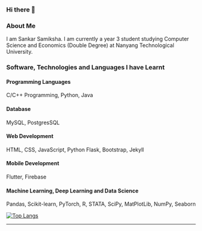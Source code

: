 ### Hi there 👋

### About Me
I am Sankar Samiksha. I am currently a year 3 student studying Computer Science and Economics (Double Degree) at Nanyang Technological University. <br>

### Software, Technologies and Languages I have Learnt

#### Programming Languages
C/C++ Programming, Python, Java

#### Database
MySQL, PostgresSQL

#### Web Development
HTML, CSS, JavaScript, Python Flask, Bootstrap, Jekyll

#### Mobile Development 
Flutter, Firebase

#### Machine Learning, Deep Learning and Data Science
Pandas, Scikit-learn, PyTorch, R, STATA, SciPy, MatPlotLib, NumPy, Seaborn


[![Top Langs](https://github-readme-stats.vercel.app/api/top-langs/?username=S-Samiksha&layout=compact)](https://github.com/S-Samiksha/github-readme-stats)



---




<!--


#### Programming Languages
<img alt="C" src="https://img.shields.io/badge/c-%2300599C.svg?style=for-the-badge&logo=c&logoColor=white"/> <img alt="C++" src="https://img.shields.io/badge/c++-%2300599C.svg?style=for-the-badge&logo=c%2B%2B&logoColor=white"/> <img alt="Python" src="https://img.shields.io/badge/python-%2314354C.svg?style=for-the-badge&logo=python&logoColor=white"/>   ![Java](https://img.shields.io/static/v1?style=for-the-badge&message=Java&color=007396&logo=Java&logoColor=FFFFFF&label=)  

#### Database
![MySQL](https://img.shields.io/static/v1?style=for-the-badge&message=MySQL&color=4479A1&logo=MySQL&logoColor=FFFFFF&label=)

#### Web Development
![CSS3](https://img.shields.io/badge/css3-%231572B6.svg?style=for-the-badge&logo=css3&logoColor=white) ![HTML5](https://img.shields.io/static/v1?style=for-the-badge&message=HTML5&color=E34F26&logo=HTML5&logoColor=FFFFFF&label=) ![Bootstrap](https://img.shields.io/static/v1?style=for-the-badge&message=Bootstrap&color=7952B3&logo=Bootstrap&logoColor=FFFFFF&label=) ![JavaScript](https://img.shields.io/static/v1?style=for-the-badge&message=JavaScript&color=222222&logo=JavaScript&logoColor=F7DF1E&label=) ![Flask](https://img.shields.io/badge/flask-%23000.svg?style=for-the-badge&logo=flask&logoColor=white) ![Jekyll](https://img.shields.io/badge/Jekyll-CC0000?style=for-the-badge&logo=Jekyll&logoColor=white) 

#### Machine Learning, Deep Learning and Data Science
<img alt="Pandas" src="https://img.shields.io/badge/pandas-%23150458.svg?style=for-the-badge&logo=pandas&logoColor=white" /> <img alt="NumPy" src="https://img.shields.io/badge/numpy-%23013243.svg?style=for-the-badge&logo=numpy&logoColor=white" />  ![scikit-learn](https://img.shields.io/static/v1?style=for-the-badge&message=scikit-learn&color=222222&logo=scikit-learn&logoColor=F7931E&label=) <img alt="PyTorch" src="https://img.shields.io/badge/PyTorch-%23EE4C2C.svg?style=for-the-badge&logo=PyTorch&logoColor=white" /> ![R](https://img.shields.io/badge/r-%23276DC3.svg?style=for-the-badge&logo=r&logoColor=white) ![Anaconda](https://img.shields.io/badge/conda-342B029.svg?&style=for-the-badge&logo=anaconda&logoColor=white) ![SciPy](https://img.shields.io/badge/SciPy-654FF0?style=for-the-badge&logo=SciPy&logoColor=white)

#### Operating Systems
![Ubuntu](https://img.shields.io/badge/Ubuntu-E95420?style=for-the-badge&logo=ubuntu&logoColor=white) ![Linux](https://img.shields.io/badge/Linux-FCC624?style=for-the-badge&logo=linux&logoColor=black) ![Windows](https://img.shields.io/badge/Windows-0078D6?style=for-the-badge&logo=windows&logoColor=white)

#### Version Control
<img alt="Git" src="https://img.shields.io/badge/git-%23F05033.svg?style=for-the-badge&logo=git&logoColor=white"/> <img alt="GitHub" src="https://img.shields.io/badge/github-%23121011.svg?style=for-the-badge&logo=github&logoColor=white"/>

#### Others
![LaTeX](https://img.shields.io/badge/latex-%23008080.svg?style=for-the-badge&logo=latex&logoColor=white)




https://github.com/Ileriayo/markdown-badges

**S-Samiksha/S-Samiksha** is a ✨ _special_ ✨ repository because its `README.md` (this file) appears on your GitHub profile.

Here are some ideas to get you started:

- 🔭 I’m currently working on ...
- 🌱 I’m currently learning ...
- 👯 I’m looking to collaborate on ...
- 🤔 I’m looking for help with ...
- 💬 Ask me about ...
- 📫 How to reach me: ...
- 😄 Pronouns: ...
- ⚡ Fun fact: ...
[![GitHub Streak](https://github-readme-streak-stats.herokuapp.com/?user=S-Samiksha&theme=dracula)](https://git.io/streak-stats)


want to learn:
![Amazon AWS](https://img.shields.io/static/v1?style=for-the-badge&message=Amazon+AWS&color=232F3E&logo=Amazon+AWS&logoColor=FFFFFF&label=)
![TensorFlow](https://img.shields.io/static/v1?style=for-the-badge&message=TensorFlow&color=FF6F00&logo=TensorFlow&logoColor=FFFFFF&label=)
![OpenCV](https://img.shields.io/static/v1?style=for-the-badge&message=OpenCV&color=5C3EE8&logo=OpenCV&logoColor=FFFFFF&label=)
![Dart](https://img.shields.io/static/v1?style=for-the-badge&message=Dart&color=0175C2&logo=Dart&logoColor=FFFFFF&label=)
![Flutter](https://img.shields.io/static/v1?style=for-the-badge&message=Flutter&color=02569B&logo=Flutter&logoColor=FFFFFF&label=)
![.NET](https://img.shields.io/static/v1?style=for-the-badge&message=.NET&color=512BD4&logo=.NET&logoColor=FFFFFF&label=)
![PHP](https://img.shields.io/static/v1?style=for-the-badge&message=PHP&color=777BB4&logo=PHP&logoColor=FFFFFF&label=)
![Scala](https://img.shields.io/static/v1?style=for-the-badge&message=Scala&color=DC322F&logo=Scala&logoColor=FFFFFF&label=)
![Django](https://img.shields.io/static/v1?style=for-the-badge&message=Django&color=092E20&logo=Django&logoColor=FFFFFF&label=)
![MongoDB](https://img.shields.io/static/v1?style=for-the-badge&message=MongoDB&color=47A248&logo=MongoDB&logoColor=FFFFFF&label=)
![Microsoft Azure](https://img.shields.io/static/v1?style=for-the-badge&message=Microsoft+Azure&color=0078D4&logo=Microsoft+Azure&logoColor=FFFFFF&label=)
![Keras](https://img.shields.io/static/v1?style=for-the-badge&message=Keras&color=D00000&logo=Keras&logoColor=FFFFFF&label=)
![Oracle](https://img.shields.io/static/v1?style=for-the-badge&message=Oracle&color=F80000&logo=Oracle&logoColor=FFFFFF&label=)
![React](https://img.shields.io/badge/react-%2320232a.svg?style=for-the-badge&logo=react&logoColor=%2361DAFB)
![Kali](https://img.shields.io/badge/Kali-268BEE?style=for-the-badge&logo=kalilinux&logoColor=white)
![Linux Mint](https://img.shields.io/badge/Linux%20Mint-87CF3E?style=for-the-badge&logo=Linux%20Mint&logoColor=white)
https://img.shields.io/badge/Selenium-43B02A?style=for-the-badge&logo=Selenium&logoColor=white

https://img.shields.io/badge/PowerBI-F2C811?style=for-the-badge&logo=Power%20BI&logoColor=white

https://img.shields.io/badge/Tableau-E97627?style=for-the-badge&logo=Tableau&logoColor=white



Already learnt: 
#### Hosted Notebooks (with GPU support)
![Google Colab](https://img.shields.io/static/v1?style=for-the-badge&message=Google+Colab&color=222222&logo=Google+Colab&logoColor=F9AB00&label=) ![Kaggle](https://img.shields.io/static/v1?style=for-the-badge&message=Kaggle&color=222222&logo=Kaggle&logoColor=20BEFF&label=)

#### IDEs 
<img alt="Visual Studio Code" src="https://img.shields.io/badge/VisualStudioCode-0078d7.svg?style=for-the-badge&logo=visual-studio-code&logoColor=white"/> <img alt="Jupyter" src="https://img.shields.io/badge/Jupyter-%23F37626.svg?style=for-the-badge&logo=Jupyter&logoColor=white" />  ![Sublime Text](https://img.shields.io/badge/sublime_text-%23575757.svg?style=for-the-badge&logo=sublime-text&logoColor=important) ![Eclipse](https://img.shields.io/badge/Eclipse-2C2255?style=for-the-badge&logo=eclipse&logoColor=white) ![PyCharm](https://img.shields.io/badge/pycharm-143?style=for-the-badge&logo=pycharm&logoColor=black&color=black&labelColor=green)  ![Visual Studio](https://img.shields.io/badge/Visual%20Studio-5C2D91.svg?style=for-the-badge&logo=visual-studio&logoColor=white)

-->
